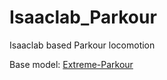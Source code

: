 # Isaaclab_Parkour
Isaaclab based Parkour locomotion 

Base model: [Extreme-Parkour](https://extreme-parkour.github.io/)

